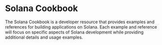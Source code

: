 # Solana Cookbook

The Solana Cookbook is a developer resource that provides examples and references for building applications on Solana. Each example and reference will focus on specific aspects of Solana development while providing additional details and usage examples.
